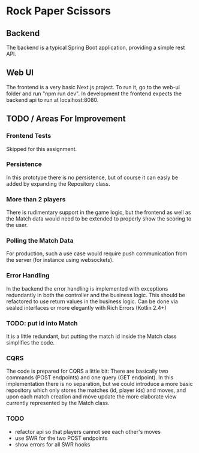 # Rock Paper Scissors

## Backend

The backend is a typical Spring Boot application, providing a simple rest API.

## Web UI

The frontend is a very basic Next.js project. To run it, go to the web-ui folder and run "npm run dev". In development the frontend expects the backend api to run at localhost:8080.

## TODO / Areas For Improvement

### Frontend Tests

Skipped for this assignment.

### Persistence

In this prototype there is no persistence, but of course it can easly be added by expanding the Repository class.

### More than 2 players

There is rudimentary support in the game logic, but the frontend as well as the Match data would need to be extended to properly show the scoring to the user.

### Polling the Match Data

For production, such a use case would require push communication from the server (for instance using websockets).

### Error Handling

In the backend the error handling is implemented with exceptions redundantly in both the controller and the business logic. This should be refactored to use return values in the business logic. Can be done via sealed interfaces or more elegantly with Rich Errors (Kotlin 2.4+)

### TODO: put id into Match

It is a little redundant, but putting the match id inside the Match class simplifies the code.

### CQRS

The code is prepared for CQRS a little bit: There are basically two commands (POST endpoints) and one query (GET endpoint). In this implementation there is no separation, but we could introduce a more basic repository which only stores the matches (id, player ids) and moves, and upon each match creation and move update the more elaborate view currently represented by the Match class.

### TODO

- refactor api so that players cannot see each other's moves
- use SWR for the two POST endpoints
- show errors for all SWR hooks

